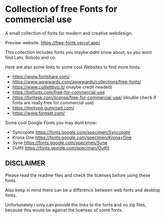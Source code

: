 # Collection of free Fonts for commercial use

A small collection of fonts for modern and creative webdesign.

Preview website: https://free-fonts.vercel.app/

This collection includes fonts you maybe didnt know about, so you wont find Lato, Roboto and co.

Here are also some links to some cool Websites to find more fonts.

- https://www.fontshare.com/
- https://www.awwwards.com/awwwards/collections/free-fonts/
- https://www.collletttivo.it/ (maybe credit needed)
- https://befonts.com/free-for-commercial-use
- https://fontesk.com/license/free-for-commercial-use/ (double check if fonts are really free for commercial use)
- https://limitype.gumroad.com/
- https://www.fontget.com/

Some cool Google Fonts you may dont know:

- Syncopate https://fonts.google.com/specimen/Syncopate
- Krona One https://fonts.google.com/specimen/Krona+One
- Syne https://fonts.google.com/specimen/Syne
- Outfit https://fonts.google.com/specimen/Outfit

## DISCLAIMER
Please read the readme files and check the licenses before using these fonts.

Also keep in mind there can be a difference between web fonts and desktop fonts.

Unfortunately i only can provide the links to the fonts and no zip files, because this would be against the licenses of some fonts.
